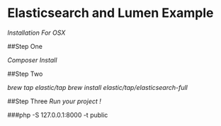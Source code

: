 # Elasticsearch and Lumen Example

*Installation For OSX*

##Step One

*Composer Install*
 
##Step Two
 
*brew tap elastic/tap*
*brew install elastic/tap/elasticsearch-full*

##Step Three
*Run your project !*

###php -S 127.0.0.1:8000 -t public

